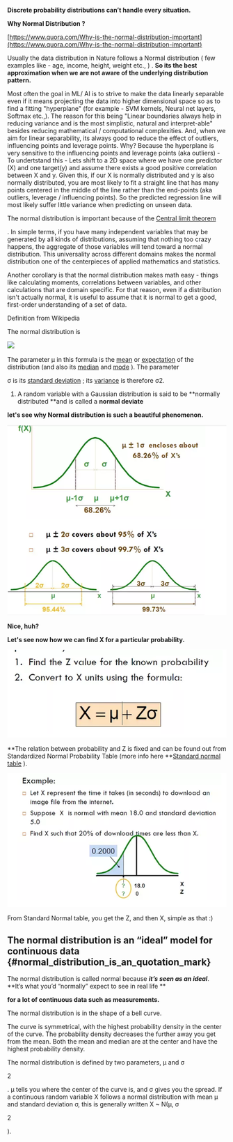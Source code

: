 **Discrete probability distributions can’t handle every situation.**

**Why Normal Distribution ?**

[https://www.quora.com/Why-is-the-normal-distribution-important](https://www.quora.com/Why-is-the-normal-distribution-important)

Usually the data distribution in Nature follows a Normal distribution \( few examples like - age, income, height, weight etc., \) . **So its the best approximation when we are not aware of the underlying distribution pattern.**

Most often the goal in ML/ AI is to strive to make the data linearly separable even if it means projecting the data into higher dimensional space so as to find a fitting "hyperplane" \(for example - SVM kernels, Neural net layers, Softmax etc.,\). The reason for this being "Linear boundaries always help in reducing variance and is the most simplistic, natural and interpret-able" besides reducing mathematical / computational complexities. And, when we aim for linear separability, its always good to reduce the effect of outliers, influencing points and leverage points. Why? Because the hyperplane is very sensitive to the influencing points and leverage points \(aka outliers\) - To undertstand this - Lets shift to a 2D space where we have one predictor \(X\) and one target\(y\) and assume there exists a good positive correlation between X and y. Given this, if our X is normally distributed and y is also normally distributed, you are most likely to fit a straight line that has many points centered in the middle of the line rather than the end-points \(aka outliers, leverage / influencing points\). So the predicted regression line will most likely suffer little variance when predicting on unseen data.

The normal distribution is important because of the [Central limit theorem](http://en.wikipedia.org/wiki/Central_limit_theorem)

.  In simple terms, if you have many independent variables that may be generated by all kinds of distributions, assuming that nothing too crazy happens, the aggregate of those variables will tend toward a normal distribution.  This universality across different domains makes the normal distribution one of the centerpieces of applied mathematics and statistics.

Another corollary is that the normal distribution makes math easy - things like calculating moments, correlations between variables, and other calculations that are domain specific.  For that reason, even if a distribution isn't actually normal, it is useful to assume that it is normal to get a good, first-order understanding of a set of data.

Definition from Wikipedia

The normal distribution is

![](https://qph.ec.quoracdn.net/main-qimg-13b1edf5315d9bb35635ccf532936b35.webp)

The parameter μ in this formula is the [mean](http://en.wikipedia.org/wiki/Mean) or [expectation](http://en.wikipedia.org/wiki/Expected_value) of the distribution \(and also its [median](http://en.wikipedia.org/wiki/Median) and [mode](http://en.wikipedia.org/wiki/Mode_%28statistics%29) \). The parameter

σ is its [standard deviation](http://en.wikipedia.org/wiki/Standard_deviation) ; its [variance](http://en.wikipedia.org/wiki/Variance) is therefore σ2.

1. A random variable with a Gaussian distribution is said to be **normally distributed **and is called a **normal deviate**

**let's see why Normal distribution is such a beautiful phenomenon.**

![](/assets/normal1.png)

**Nice, huh?**

**Let's see now how we can find X for a particular probability.**

![](/assets/normal2.png)

**The relation between probability and Z is fixed and can be found out from Standardized Normal Probability Table \(more info here **[Standard normal table](http://en.wikipedia.org/wiki/Standard_normal_table) \).

![](/assets/normal3.png)

From Standard Normal table, you get the Z, and then X, simple as that :\)

## The normal distribution is an “ideal” model for continuous data {#normal_distribution_is_an_quotation_mark}

The normal distribution is called normal because _**it’s seen as an ideal**_. **It’s what you’d “normally” expect to see in real life **

**for a lot of continuous data such as measurements.**

The normal distribution is in the shape of a bell curve.

The curve is symmetrical, with the highest probability density in the center of the curve. The probability density decreases the further away you get from the mean. Both the mean and median are at the center and have the highest probability density.



The normal distribution is defined by two parameters, μ and σ

2

. μ tells you where the center of the curve is, and σ gives you the spread. If a continuous random variable X follows a normal distribution with mean μ and standard deviation σ, this is generally written X ~ N\(μ, σ

2

\).

